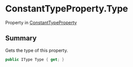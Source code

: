 # ConstantTypeProperty.Type

Property in [ConstantTypeProperty](/docs/api/csharp/yarn.constanttypeproperty.md)

## Summary


Gets the type of this property.


```csharp
public IType Type { get; }
```

